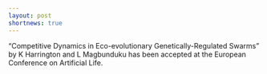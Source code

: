 ```yaml
---
layout: post
shortnews: true
---
```


“Competitive Dynamics in Eco-evolutionary Genetically-Regulated Swarms” by K Harrington and L Magbunduku has been accepted at the European Conference on Artificial Life.